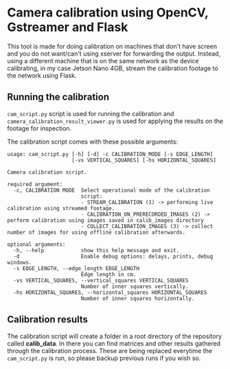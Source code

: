 # Camera calibration using OpenCV, Gstreamer and Flask
This tool is made for doing calibration on machines that don't have screen and you do not want/can't using xserver for forwarding the output. Instead, using a different machine that is on the same network as the device calibrating, in my case Jetson Nano 4GB, stream the calibration footage to the network using Flask.

## Running the calibration
```cam_script.py``` script is used for running the calibration and ```camera_calibration_result_viewer.py``` is used for applying the results on the footage for inspection.

The calibration script comes with these possible arguments:
```
usage: cam_script.py [-h] [-d] -c CALIBRATION_MODE [-s EDGE_LENGTH]
                     [-vs VERTICAL_SQUARES] [-hs HORIZONTAL_SQUARES]

Camera calibration script.

required argument:
  -c, CALIBRATION MODE  Select operational mode of the calibration 
                        script:
                        - STREAM_CALIBRATION (1) -> performing live calibration using streamed footage.
                        - CALIBRATION_ON_PRERECORDED_IMAGES (2) -> perform calibration using images saved in calib_images directory
                        - COLLECT_CALIBRATION_IMAGES (3) -> collect number of images for using offline calibration afterwards.

optional arguments:
  -h, --help            show this help message and exit.
  -d                    Enable debug options: delays, prints, debug windows.
  -s EDGE_LENGTH, --edge_length EDGE_LENGTH
                        Edge length in cm.
  -vs VERTICAL_SQUARES, --vertical_squares VERTICAL_SQUARES
                        Number of inner squares vertically.
  -hs HORIZONTAL_SQUARES, --horizontal_squares HORIZONTAL_SQUARES
                        Number of inner squares horizontally.
```

## Calibration results
The calibration script will create a folder in a root directory of the repository called **calib_data**. In there you can find matrices and other results gathered through the calibration process. These are being replaced everytime the ```cam_script.py``` is run, so please backup previous runs if you wish so.